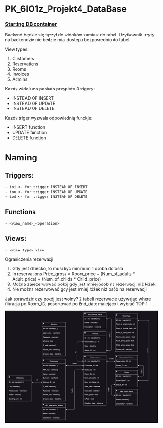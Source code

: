 # PK_6IO1z_Projekt4_DataBase

### [Starting DB container](/DB_startup.md)

Backend będzie się łączył do widoków zamiast do tabel.
Uzytkownik uzyty na backendzie nie bedzie mial dostepu bezposrednio do tabel.

View types:
1. Customers
2. Reservations
3. Rooms
4. Invoices
5. Admins

Kazdy widok ma posiada przypiete 3 trigery:
- INSTEAD OF INSERT
- INSTEAD OF UPDATE
- INSTEAD OF DELETE

Kazdy triger wyzwala odpowiednią funckje:
- INSERT function
- UPDATE function
- DELETE function

# Naming
## Triggers:
    - ioi <- for trigger INSTEAD OF INSERT
    - iou <- for trigger INSTEAD OF UPDATE
    - iod <- for trigger INSTEAD OF DELETE

## Functions
    - <view_name>_<operation>

## Views:
    - <view_type>_view

Ograniczenia rezerwacji
 1) Gdy jest dziecko, to musi być minimum 1 osoba dorosła
 2) In reservations Price_gross = Room_price + (Num_of_adults * Adult_price) + (Num_of_childs * Child_price)
 3) Można zarezerwować pokój gdy jest mniej osób na rezerwacji niż łóżek
 4) Nie można rezerwować gdy jest mniej łóżek niż osób na rezerwacji

Jak sprawdzić czy pokój jest wolny?
Z tabeli rezerwacje używając where filtracja po Room_ID, posortować po End_date malejąco i wybrać TOP 1

![image](/Pictures/DB_model.png)